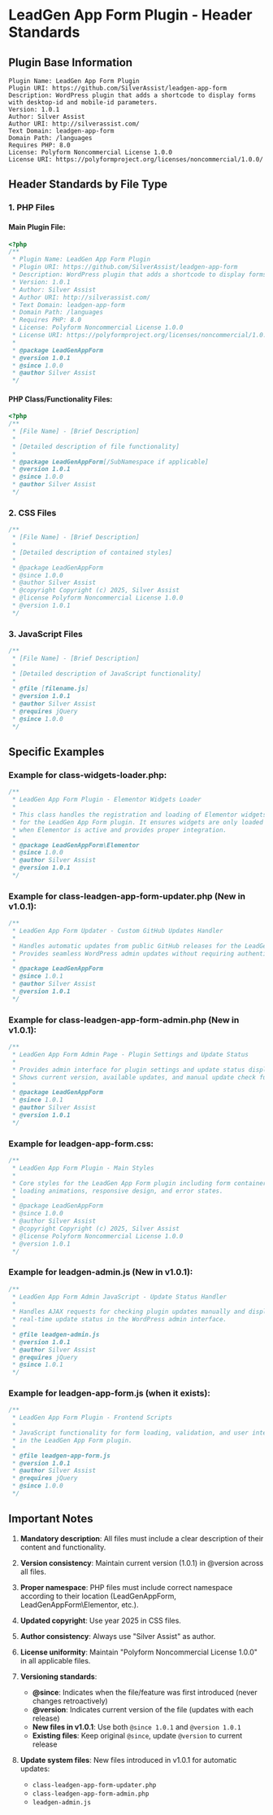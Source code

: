 # LeadGen App Form Plugin - Header Standards

## Plugin Base Information

```
Plugin Name: LeadGen App Form Plugin
Plugin URI: https://github.com/SilverAssist/leadgen-app-form
Description: WordPress plugin that adds a shortcode to display forms with desktop-id and mobile-id parameters.
Version: 1.0.1
Author: Silver Assist
Author URI: http://silverassist.com/
Text Domain: leadgen-app-form
Domain Path: /languages
Requires PHP: 8.0
License: Polyform Noncommercial License 1.0.0
License URI: https://polyformproject.org/licenses/noncommercial/1.0.0/
```

## Header Standards by File Type

### 1. PHP Files

#### Main Plugin File:
```php
<?php
/**
 * Plugin Name: LeadGen App Form Plugin
 * Plugin URI: https://github.com/SilverAssist/leadgen-app-form
 * Description: WordPress plugin that adds a shortcode to display forms with desktop-id and mobile-id parameters.
 * Version: 1.0.1
 * Author: Silver Assist
 * Author URI: http://silverassist.com/
 * Text Domain: leadgen-app-form
 * Domain Path: /languages
 * Requires PHP: 8.0
 * License: Polyform Noncommercial License 1.0.0
 * License URI: https://polyformproject.org/licenses/noncommercial/1.0.0/
 *
 * @package LeadGenAppForm
 * @version 1.0.1
 * @since 1.0.0
 * @author Silver Assist
 */
```

#### PHP Class/Functionality Files:
```php
<?php
/**
 * [File Name] - [Brief Description]
 *
 * [Detailed description of file functionality]
 *
 * @package LeadGenAppForm[/SubNamespace if applicable]
 * @version 1.0.1
 * @since 1.0.0
 * @author Silver Assist
 */
```

### 2. CSS Files

```css
/**
 * [File Name] - [Brief Description]
 *
 * [Detailed description of contained styles]
 *
 * @package LeadGenAppForm
 * @since 1.0.0
 * @author Silver Assist
 * @copyright Copyright (c) 2025, Silver Assist
 * @license Polyform Noncommercial License 1.0.0
 * @version 1.0.1
 */
```

### 3. JavaScript Files

```javascript
/**
 * [File Name] - [Brief Description]
 *
 * [Detailed description of JavaScript functionality]
 *
 * @file [filename.js]
 * @version 1.0.1
 * @author Silver Assist
 * @requires jQuery
 * @since 1.0.0
 */
```

## Specific Examples

### Example for class-widgets-loader.php:
```php
/**
 * LeadGen App Form Plugin - Elementor Widgets Loader
 *
 * This class handles the registration and loading of Elementor widgets
 * for the LeadGen App Form plugin. It ensures widgets are only loaded
 * when Elementor is active and provides proper integration.
 *
 * @package LeadGenAppForm\Elementor
 * @since 1.0.0
 * @author Silver Assist
 * @version 1.0.1
 */
```

### Example for class-leadgen-app-form-updater.php (New in v1.0.1):
```php
/**
 * LeadGen App Form Updater - Custom GitHub Updates Handler
 *
 * Handles automatic updates from public GitHub releases for the LeadGen App Form Plugin.
 * Provides seamless WordPress admin updates without requiring authentication tokens.
 *
 * @package LeadGenAppForm
 * @since 1.0.1
 * @author Silver Assist
 * @version 1.0.1
 */
```

### Example for class-leadgen-app-form-admin.php (New in v1.0.1):
```php
/**
 * LeadGen App Form Admin Page - Plugin Settings and Update Status
 *
 * Provides admin interface for plugin settings and update status display.
 * Shows current version, available updates, and manual update check functionality.
 *
 * @package LeadGenAppForm
 * @since 1.0.1
 * @author Silver Assist
 * @version 1.0.1
 */
```

### Example for leadgen-app-form.css:
```css
/**
 * LeadGen App Form Plugin - Main Styles
 *
 * Core styles for the LeadGen App Form plugin including form containers,
 * loading animations, responsive design, and error states.
 *
 * @package LeadGenAppForm
 * @since 1.0.0
 * @author Silver Assist
 * @copyright Copyright (c) 2025, Silver Assist
 * @license Polyform Noncommercial License 1.0.0
 * @version 1.0.1
 */
```

### Example for leadgen-admin.js (New in v1.0.1):
```javascript
/**
 * LeadGen App Form Admin JavaScript - Update Status Handler
 *
 * Handles AJAX requests for checking plugin updates manually and displaying
 * real-time update status in the WordPress admin interface.
 *
 * @file leadgen-admin.js
 * @version 1.0.1
 * @author Silver Assist
 * @requires jQuery
 * @since 1.0.1
 */
```

### Example for leadgen-app-form.js (when it exists):
```javascript
/**
 * LeadGen App Form Plugin - Frontend Scripts
 *
 * JavaScript functionality for form loading, validation, and user interactions
 * in the LeadGen App Form plugin.
 *
 * @file leadgen-app-form.js
 * @version 1.0.1
 * @author Silver Assist
 * @requires jQuery
 * @since 1.0.0
 */
```

## Important Notes

1. **Mandatory description**: All files must include a clear description of their content and functionality.

2. **Version consistency**: Maintain current version (1.0.1) in @version across all files.

3. **Proper namespace**: PHP files must include correct namespace according to their location (LeadGenAppForm, LeadGenAppForm\Elementor, etc.).

4. **Updated copyright**: Use year 2025 in CSS files.

5. **Author consistency**: Always use "Silver Assist" as author.

6. **License uniformity**: Maintain "Polyform Noncommercial License 1.0.0" in all applicable files.

7. **Versioning standards**:
   - **@since**: Indicates when the file/feature was first introduced (never changes retroactively)
   - **@version**: Indicates current version of the file (updates with each release)
   - **New files in v1.0.1**: Use both `@since 1.0.1` and `@version 1.0.1`
   - **Existing files**: Keep original `@since`, update `@version` to current release

8. **Update system files**: New files introduced in v1.0.1 for automatic updates:
   - `class-leadgen-app-form-updater.php`
   - `class-leadgen-app-form-admin.php`
   - `leadgen-admin.js`
